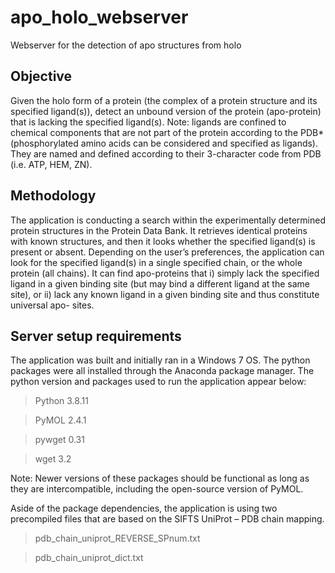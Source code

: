 # apo_holo_webserver
 Webserver for the detection of apo structures from holo

##  Objective
Given the holo form of a protein (the complex of a protein structure and its specified ligand(s)), detect an unbound version of the protein (apo-protein) that is lacking the specified ligand(s).
Note: ligands are confined to chemical components that are not part of the protein according to the PDB*(phosphorylated amino acids can be considered and specified as ligands). They are named and defined according to their 3-character code from PDB (i.e. ATP, HEM, ZN).

##  Methodology
The application is conducting a search within the experimentally determined protein structures in the Protein Data Bank. It retrieves identical proteins with known structures, and then it looks whether the specified ligand(s) is present or absent. Depending on the user’s preferences, the application can look for the specified ligand(s) in a single specified chain, or the whole protein (all chains). It can find apo-proteins that i) simply lack the specified ligand in a given binding site (but may bind a different ligand at the same site), or ii) lack any known ligand in a given binding site and thus constitute universal apo- sites.

##  Server setup requirements
The application was built and initially ran in a Windows 7 OS. The python packages were all installed through the Anaconda package manager.
The python version and packages used to run the application appear below:

>Python  3.8.11

>PyMOL		 2.4.1

>pywget		0.31

>wget		  3.2


Note: Newer versions of these packages should be functional as long as they are intercompatible, including the open-source version of PyMOL.

Aside of the package dependencies, the application is using two precompiled files that are based on the SIFTS UniProt – PDB chain mapping.

>pdb_chain_uniprot_REVERSE_SPnum.txt

>pdb_chain_uniprot_dict.txt

